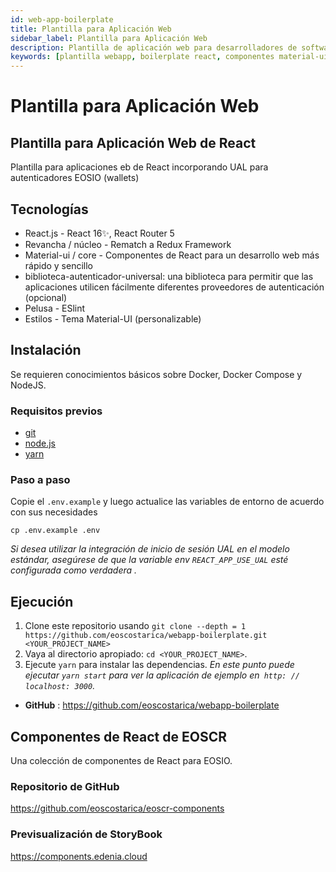 ```yaml
---
id: web-app-boilerplate
title: Plantilla para Aplicación Web
sidebar_label: Plantilla para Aplicación Web
description: Plantilla de aplicación web para desarrolladores de software con React, Material-UI y autenticación blockchain EOSIO integrada.
keywords: [plantilla webapp, boilerplate react, componentes material-ui, desarrollo web, plantilla web, eosio authenticator, aplicación react]
---
```


# Plantilla para Aplicación Web


## Plantilla para Aplicación Web de React

Plantilla para aplicaciones eb de React incorporando UAL para autenticadores EOSIO (wallets)

## Tecnologías

- React.js - React 16✨, React Router 5
- Revancha / núcleo - Rematch a Redux Framework
- Material-ui / core - Componentes de React para un desarrollo web más rápido y sencillo
- biblioteca-autenticador-universal: una biblioteca para permitir que las aplicaciones utilicen fácilmente diferentes proveedores de autenticación (opcional)
- Pelusa - ESlint
- Estilos - Tema Material-UI (personalizable)

## Instalación

Se requieren conocimientos básicos sobre Docker, Docker Compose y NodeJS.

### Requisitos previos

- [git](https://git-scm.com/)
- [node.js](https://nodejs.org/es/)
- [yarn](https://yarnpkg.com/)

### Paso a paso

Copie el `.env.example` y luego actualice las variables de entorno de acuerdo con sus necesidades

```
cp .env.example .env
```

_Si desea utilizar la integración de inicio de sesión UAL en el modelo estándar, asegúrese de que la variable env `REACT_APP_USE_UAL` esté configurada como verdadera ._

## Ejecución

1. Clone este repositorio usando `git clone --depth = 1 https://github.com/eoscostarica/webapp-boilerplate.git <YOUR_PROJECT_NAME>`
2. Vaya al directorio apropiado: `cd <YOUR_PROJECT_NAME>`.
3. Ejecute `yarn` para instalar las dependencias.
    _En este punto puede ejecutar `yarn start` para ver la aplicación de ejemplo en` http: // localhost: 3000`._

- **GitHub** : https://github.com/eoscostarica/webapp-boilerplate

## Componentes de React de EOSCR
Una colección de componentes de React para EOSIO.

### Repositorio de GitHub
https://github.com/eoscostarica/eoscr-components

### Previsualización de StoryBook
https://components.edenia.cloud
